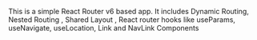 This is a simple React Router v6 based app. It includes Dynamic Routing, Nested Routing , Shared Layout , React router hooks like useParams, useNavigate, useLocation, Link and NavLink Components
